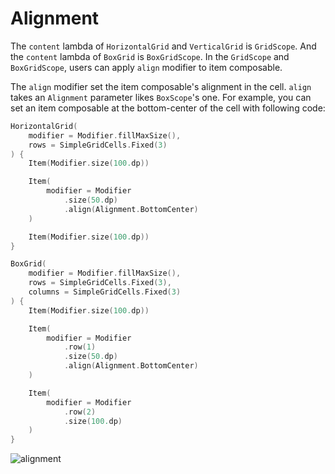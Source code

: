 # Alignment

The `content` lambda of `HorizontalGrid` and `VerticalGrid` is `GridScope`.
And the `content` lambda of `BoxGrid` is `BoxGridScope`.
In the `GridScope` and `BoxGridScope`, users can apply `align` modifier to item composable.

The `align` modifier set the item composable's alignment in the cell.
`align` takes an `Alignment` parameter likes `BoxScope`'s one.
For example, you can set an item composable at the bottom-center of the cell with following code:

```Kotlin
HorizontalGrid(
    modifier = Modifier.fillMaxSize(),
    rows = SimpleGridCells.Fixed(3)
) {
    Item(Modifier.size(100.dp))

    Item(
        modifier = Modifier
            .size(50.dp)
            .align(Alignment.BottomCenter)
    )

    Item(Modifier.size(100.dp))
}
```

```kotlin
BoxGrid(
    modifier = Modifier.fillMaxSize(),
    rows = SimpleGridCells.Fixed(3),
    columns = SimpleGridCells.Fixed(3)
) {
    Item(Modifier.size(100.dp))

    Item(
        modifier = Modifier
            .row(1)
            .size(50.dp)
            .align(Alignment.BottomCenter)
    )

    Item(
        modifier = Modifier
            .row(2)
            .size(100.dp)
    )
}
```

![alignment](images/alignment-graphic.png)

